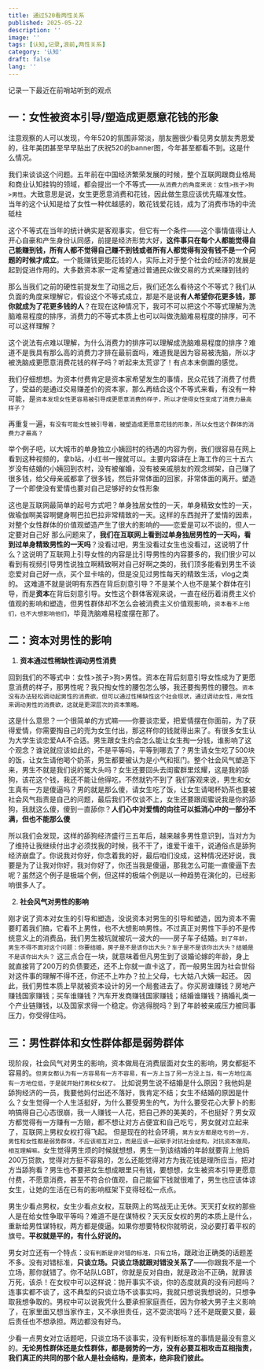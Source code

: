 ```yaml
---
title: 通过520看两性关系
published: 2025-05-22
description: ''
image: ''
tags: [认知,记录,浪前,两性关系]
category: '认知'
draft: false 
lang: ''
---
```


记录一下最近在前哨站听到的观点

## 一：女性被资本引导/塑造成更愿意花钱的形象

注意观察的人可以发现，今年520的氛围非常淡，朋友圈很少看见男女朋友秀恩爱的，往年美团甚至早早贴出了庆祝520的banner图，今年甚至都看不到。这是什么情况。

我们来谈谈这个问题。五年前在中国经济繁荣发展的时候，整个互联网跟商业格局和商业认知挂钩的领域，都会提出一个不等式——`从消费力的角度来说：女性>孩子>狗>男性`。大致意思是说，女生更愿意消费和花钱，因此做生意应该优先瞄准女性。当年的这个认知是给了女性一种优越感的，敢花钱爱花钱，成为了消费市场的中流砥柱

这个不等式在当年的统计确实是客观事实，但它有一个条件——这个事情值得让人开心自豪和产生身份认同感，前提是经济形势大好，**这件事只在每个人都能觉得自己能赚到钱，所有人都不觉得自己赚不到钱或者所有人都觉得有没有钱不是一个问题的时候才成立**。一个能赚钱更能花钱的人，实际上对于整个社会的经济的发展是起到促进作用的。大多数资本家一定希望通过普通民众做交易的方式来赚到钱的

那么当我们之前的硬性前提发生了动摇之后，我们还怎么看待这个不等式？我们从负面的角度来理解它，假设这个不等式成立，那是不是说**有人希望你花更多钱，那你就成为了花更多钱的人**？在现在这种情况下，我可不可以把这个不等式理解为洗脑难易程度的排序，消费力的不等式本质上也可以叫做洗脑难易程度的排序，可不可以这样理解？

这个说法有点难以理解，为什么消费力的排序可以理解成洗脑难易程度的排序？难道不是我具有那么高的消费力才排在最前面吗，难道我是因为容易被洗脑，所以才被洗脑成更愿意消费花钱的样子吗？听起来太荒谬了！有点本末倒置的感觉。

我们仔细想想。为资本付费肯定是资本家希望发生的事情，民众花钱了消费了付费了，受益的是通过交易赚差价的资本家，那么再结合这个不等式来看，有没有一种可能，是`资本发现女性更容易被引导成更愿意消费的样子，所以才使得女性变成了消费力最高样子？`

再重复一遍，`有没有可能女性被引导着，被塑造成更愿意花钱的形象，所以女性这个群体的消费力才最高？`

举个例子吧，以大城市的单身独立小姨回村的待遇的内容为例，我们很容易在网上看到这种视频的，拿b站，小红书一搜就可以。主要内容讲在上海工作的三十五六岁没有结婚的小姨回到农村，没有被催婚，没有被亲戚朋友的观念绑架，自己赚了很多钱，给父母亲戚都拿了很多钱，然后非常体面的回家，非常体面的离开。塑造了一个即使没有爱情也要对自己足够好的女性形象

这也是互联网最简单的起号方式吧？单身独居女性的一天，单身精致女性的一天，做瑜伽啊美容啊健身啊巴拉巴拉非常精致的一天。这样的东西抛开了爱情的因素，对整个女性群体的价值观塑造产生了很大的影响的——恋爱是可以不谈的，但人一定要对自己好
那么问题来了，**我们在互联网上看到过单身独居男性的一天吗，看到过单身精致男性的一天吗**？没看过吧，男生没看过女生也没看过，这说明了什么？这说明了互联网上引导女性的内容是比引导男性的内容要多的，我们很少可以看到有视频引导男性说独立啊精致啊对自己好啊之类的，我们顶多能看到男生不谈恋爱对自己好一点，买个显卡啥的，但是没见过男性每天的精致生活，vlog之类的。
这难道不就是说明有东西在背后刻意引导？不是某个人也不是某个群体在引导，而是**资本**在背后刻意引导。女性这个群体客观来说，一直在经历着消费主义价值观的影响和塑造，但男性群体却不怎么会被消费主义价值观影响，`资本看不上他们，也不大想影响他们`，毕竟洗脑难易程度摆在那了。

## 二：资本对男性的影响

1. **资本通过性稀缺性调动男性消费**

回到我们的不等式中：女性>孩子>狗>男性。资本在背后刻意引导女性成为了更愿意消费的样子，那男性呢？我只掏女性的腰包怎么够，我还要掏男性的腰包。`资本没有办法轻松调动起男性的消费欲，但可以通过性稀缺性这个社会现状，通过调动女性，用女性来调动男性的消费欲，这就是更深层次的资本策略。`

这是什么意思？一个很简单的方式嘛——你要谈恋爱，把爱情摆在你面前，为了获得爱情，你需要掏自己的兜为女生付出，那这样你的钱就得出来了。有很多女生认为大学生谈恋爱AA不合适。男生跟女生约会怎么能让女生掏一分钱，谁影响了这个观念？谁说就应该如此的，不是平等吗，平等到哪去了？男生请女生吃了500块的饭，让女生请他喝个奶茶，男生都要被认为是小气和抠门。整个社会风气塑造下来，男生不就是我们说的冤大头吗？女生还要回头去闺蜜群里炫耀，这是我的舔狗，该花这个钱，我还不能让他得吃，不然就钓不到了
我们客观来说，男生和女生真有一方是傻逼吗？男的就是那么傻，请女生吃了饭，让女生请喝杯奶茶也要被社会风气指责是自己的问题，最后我们不仅谈不上，女生还要跟闺蜜说我是你的舔狗，我就这么傻，傻到一直舔你？**人们心中对爱情的向往可以抵消心中的一部分不满，但也不能那么傻**

所以我们会发现，这样的舔狗经济盛行三五年后，越来越多男性意识到，当对方为了维持让我继续付出才必须找我的时候，我不干了，谁爱干谁干，说通俗点是舔狗经济崩盘了。你说我对你好，你念着我的好，最后咱们没成，这种情况还好说，我要是为了让我对你好，我对你好了，你还当我是傻逼，那我怎么可能一直傻逼下去呢？虽然这个例子是极端个例，但这样的极端个例是以一种趋势在演化的，已经影响很多人了。

2. **社会风气对男性的影响**

刚才说了资本对女生的引导和塑造，没说资本对男生的引导和塑造，因为资本不需要盯着我们搞，它看不上男性，也不大想影响男性。不过真正对男性下手的不是传统意义上的消费品，我们男生被坑就被坑一波大的——房子车子结婚。`到了年龄，男生不得不面对这个问题：你要结婚，房子是不是该你出大头？车子是不是该你出大头？结婚是不是该你出大头？`
这三点合在一块，就意味着但凡男生到了谈婚论嫁的年龄，身上就直接背了200万的负债要还，还不上你就一直卡这了，而一般男生因为社会世俗对这件事的理解不得不还，你还不上咋办？拉上父母，七大姑八大姨一起还。
因此，我们男性本质上早就被资本设计的另一个局套进去了。你买房谁赚钱？房地产赚钱国家赚钱；买车谁赚钱？汽车开发商赚钱国家赚钱；结婚谁赚钱？搞婚礼类一个产业链赚钱，以及国家求得一个稳定。你逃得脱吗？到了年龄被亲戚压力被同事压力，你受得住吗。

## 三：男性群体和女性群体都是弱势群体

现阶段，社会风气对男生的影响，资本做局在消费层面对女生的影响，男女都挺不容易的。`但男女都认为有一方容易有一方不容易，有一方上当了另一方没上当，有一方地位高有一方地位低，于是就开始打男权女权了。`
比如说男生说不结婚是什么原因？我他妈是舔狗经济的一员，我要他妈付出还不落好，我肯定不结；女生不结婚的原因是什么？女生觉得一个人生活挺好，为什么要受男生的气，为什么要受花心大萝卜的影响搞得自己心态很崩，我一人赚钱一人花，把自己养的美美的，不也挺好？男女双方都觉得有一方赚有一方赔，都不想让对方占便宜和自己吃亏，男女就对立起来了，互联网上男权女权打得飞起。
但是现在的社会环境，`男方女方都是吃亏的一方，男性和女性都是弱势群体，不应该相互对立，而是应该一起联手对抗社会结构，对抗资本做局，相互理解嘛。`女生觉得男生烦的时候就想想，男生一到该结婚的年龄就要背上他妈200万贷款，觉得对方挺不容易的，怎么还能觉得对方为我花钱是理所应当，把对方当舔狗看？男生也不要把女生想成眼里只有钱，要想想，女生被资本引导更愿意付费，不愿意消费，甚至不符合价值观，自己能留下钱就很难了，男生也应该体谅女生，让她的生活在已有的影响框架下变得轻松一点点。

男生少看点男权，女生少看点女权，互联网上的骂战无止无休。天天打女权的那些人是在给女性争取平等吗？难道不是在谋特权？天天反女权的男的本质上是什么，重新给男性谋特权，两方都是傻逼。如果你想要特权你就明说，没必要打着平权的旗号。**平权就是平的，有什么好说的。**

男女对立还有一个特点：`没有判断是非对错的标准，只有立场`，跟政治正确类的话题差不多。没有对错标准，**只谈立场。只谈立场就跟对错没关系了**——你跟我不是一个立场，那你就错了。你不站队LGBT，你就是反对自由，就是政治不正确，就罪该万死，该杀！在女权中可以这样说：抛开事实不谈，你的态度就真的没有问题吗？连事实都不谈了，这不典型的只谈立场不谈事实吗，我就只想说我想说的，只想争取我想争取的。男权中可以说我凭什么要承担家庭责任，因为你被大男子主义影响了，在家里面又想当家作主，又不承担责任，这不耍流氓吗？还不是既要又要，最后责任也不想承担。两边都没有好鸟。

少看一点男女对立话题吧，只谈立场不谈事实，没有判断标准的事情是最没有意义的。**无论男性群体还是女性群体，都是弱势的一方，没有必要互相攻击互相指责，我们真正的共同的那个敌人是社会结构，是资本，绝非我们彼此。**
